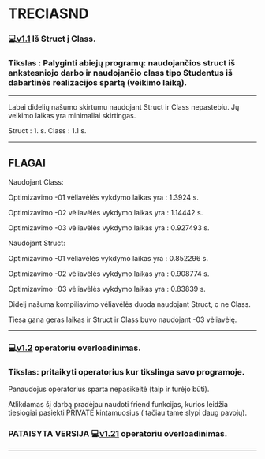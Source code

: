 # TRECIASND
### :computer:[v1.1](https://github.com/odiraitis/TRECIASND/releases/tag/v1.1) Iš Struct į Class.

### Tikslas : Palyginti abiejų programų: naudojančios struct iš ankstesniojo darbo ir naudojančio class tipo Studentus iš dabartinės realizacijos spartą (veikimo laiką).
-------------------------------------------------------------------------------
Labai didelių našumo skirtumu naudojant Struct ir Class nepastebiu. Jų veikimo laikas yra minimaliai skirtingas.

Struct : 1. s. 
Class : 1.1 s.

-------------------------------------------------------------------------------

## FLAGAI
Naudojant Class:

Optimizavimo -01 vėliavėlės vykdymo laikas yra : 1.3924 s.

Optimizavimo -02 vėliavėlės vykdymo laikas yra : 1.14442 s.

Optimizavimo -03 vėliavėlės vykdymo laikas yra : 0.927493 s.

Naudojant Struct:

Optimizavimo -01 vėliavėlės vykdymo laikas yra : 0.852296 s.

Optimizavimo -02 vėliavėlės vykdymo laikas yra : 0.908774 s.

Optimizavimo -03 vėliavėlės vykdymo laikas yra : 0.83839 s.

Didelį našuma kompiliavimo vėliavėlės duoda naudojant Struct, o ne Class.

Tiesa gana geras laikas ir Struct ir Class buvo naudojant -03 vėliavėlę.

--------------------------------------------------------------

### :computer:[v1.2](https://github.com/odiraitis/TRECIASND/releases/tag/v1.2) operatoriu overloadinimas.

### Tikslas: pritaikyti operatorius kur tikslinga savo programoje.

Panaudojus operatorius sparta nepasikeitė (taip ir turėjo būti). 

Atlikdamas šį darbą pradėjau naudoti friend funkcijas, kurios leidžia tiesiogiai pasiekti PRIVATE kintamuosius ( tačiau tame slypi daug pavojų).
 ### PATAISYTA VERSIJA :computer:[v1.21](https://github.com/odiraitis/TRECIASND/releases/tag/v1.21) operatoriu overloadinimas.
 
 --------------------------------------------------------------
